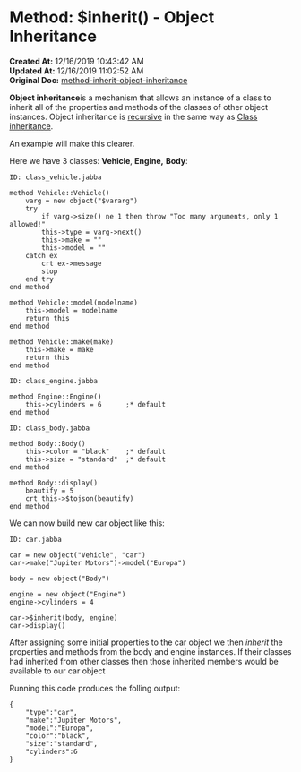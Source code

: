 # Method: $inherit() - Object Inheritance

**Created At:** 12/16/2019 10:43:42 AM  
**Updated At:** 12/16/2019 11:02:52 AM  
**Original Doc:** [method-inherit-object-inheritance](https://docs.jbase.com/42948-dynamic-objects/method-inherit-object-inheritance)  


**Object inheritance**is a mechanism that allows an instance of a class to inherit all of the properties and methods of the classes of other object instances. Object inheritance is [recursive](dynamic-objects-inheritance) in the same way as [Class inheritance](method-inherit-class).

An example will make this clearer.

Here we have 3 classes: **Vehicle**, **Engine,** **Body**:

```
ID: class_vehicle.jabba

method Vehicle::Vehicle()
    varg = new object("$vararg")
    try
        if varg->size() ne 1 then throw "Too many arguments, only 1 allowed!"
        this->type = varg->next()
        this->make = ""
        this->model = ""
    catch ex
        crt ex->message
        stop
    end try
end method

method Vehicle::model(modelname)
    this->model = modelname
    return this
end method

method Vehicle::make(make)
    this->make = make
    return this
end method
```

```
ID: class_engine.jabba

method Engine::Engine()
    this->cylinders = 6      ;* default
end method
```

```
ID: class_body.jabba

method Body::Body()
    this->color = "black"    ;* default
    this->size = "standard"  ;* default
end method

method Body::display()
    beautify = 5
    crt this->$tojson(beautify)
end method
```



We can now build new car object like this:

```
ID: car.jabba

car = new object("Vehicle", "car")
car->make("Jupiter Motors")->model("Europa")

body = new object("Body")

engine = new object("Engine")
engine->cylinders = 4

car->$inherit(body, engine)
car->display()
```

After assigning some initial properties to the car object we then *inherit* the properties and methods from the body and engine instances. If their classes had inherited from other classes then those inherited members would be available to our car object

Running this code produces the folling output:

```
{
    "type":"car",
    "make":"Jupiter Motors",
    "model":"Europa",
    "color":"black",
    "size":"standard",
    "cylinders":6
}
```




